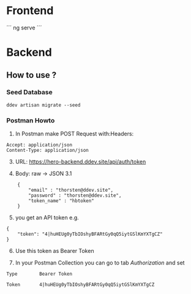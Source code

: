 # Frontend
´´´
ng serve
´´´


# Backend

## How to use ?

### Seed Database
```
ddev artisan migrate --seed
```

### Postman Howto

1. In Postman make POST Request with:Headers:
```
Accept: application/json
Content-Type: application/json
```

3. URL: https://hero-backend.ddev.site/api/auth/token

4. Body: raw -> JSON
    3.1
```
    {
        "email" : "thorsten@ddev.site",
        "password" : "thorsten@ddev.site",
        "token_name" : "hbtoken"
    }
```

5. you get an API token
e.g.
```
{
    "token": "4|huHEUg0yTbIOshyBFARtGy0qQ5iytGSlKmYXTgCZ"
}
```

6. Use this token as Bearer Token

7. In your Postman Collection you can go to tab _Authorization_ and set
```
Type        Bearer Token

Token       4|huHEUg0yTbIOshyBFARtGy0qQ5iytGSlKmYXTgCZ
```

